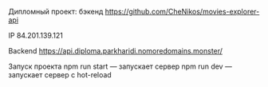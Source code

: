 Дипломный проект: бэкенд
https://github.com/CheNikos/movies-explorer-api

IP 84.201.139.121

Backend https://api.diploma.parkharidi.nomoredomains.monster/

Запуск проекта
npm run start — запускает сервер
npm run dev — запускает сервер с hot-reload

